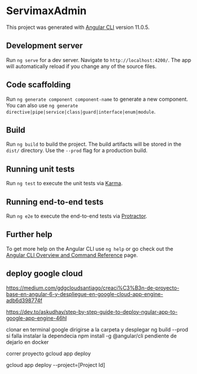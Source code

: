 # ServimaxAdmin

This project was generated with [Angular CLI](https://github.com/angular/angular-cli) version 11.0.5.

## Development server

Run `ng serve` for a dev server. Navigate to `http://localhost:4200/`. The app will automatically reload if you change any of the source files.

## Code scaffolding

Run `ng generate component component-name` to generate a new component. You can also use `ng generate directive|pipe|service|class|guard|interface|enum|module`.

## Build

Run `ng build` to build the project. The build artifacts will be stored in the `dist/` directory. Use the `--prod` flag for a production build.

## Running unit tests

Run `ng test` to execute the unit tests via [Karma](https://karma-runner.github.io).

## Running end-to-end tests

Run `ng e2e` to execute the end-to-end tests via [Protractor](http://www.protractortest.org/).

## Further help

To get more help on the Angular CLI use `ng help` or go check out the [Angular CLI Overview and Command Reference](https://angular.io/cli) page.

## deploy google cloud
https://medium.com/gdgcloudsantiago/creaci%C3%B3n-de-proyecto-base-en-angular-6-y-despliegue-en-google-cloud-app-engine-adb6d398774f

https://dev.to/askudhay/step-by-step-guide-to-deploy-ngular-app-to-google-app-engine-46hl

clonar en terminal google 
dirigirse a la carpeta y desplegar ng build --prod 
si falla instalar la dependecia
npm install -g @angular/cli  pendiente de dejarlo en docker

correr proyecto
gcloud app deploy

gcloud app deploy --project=[Project Id]
